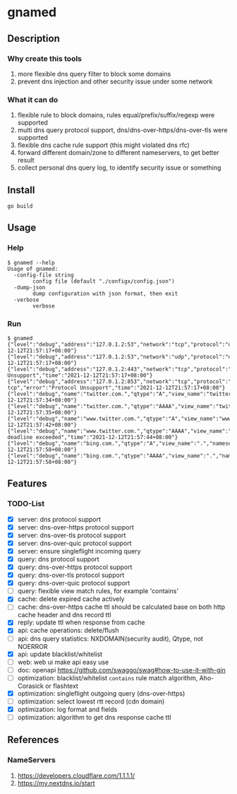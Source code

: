 # gnamed

## Description

### Why create this tools
1. more flexible dns query filter to block some domains
2. prevent dns injection and other security issue under some network

### What it can do
1. flexible rule to block domains, rules equal/prefix/suffix/regexp were supported
2. multi dns query protocol support, dns/dns-over-https/dns-over-tls were supported
3. flexible dns cache rule support (this might violated dns rfc)
4. forward different domain/zone to different nameservers, to get better result
5. collect personal dns query log, to identify security issue or something

## Install
```
go build
```

## Usage

### Help
```
$ gnamed --help
Usage of gnamed:
  -config-file string
        config file (default "./configx/config.json")
  -dump-json
        dump configuration with json format, then exit
  -verbose
        verbose
```

### Run
```
$ gnamed
{"level":"debug","address":"127.0.1.2:53","network":"tcp","protocol":"dns","server_type":"dns","time":"2021-12-12T21:57:17+08:00"}
{"level":"debug","address":"127.0.1.2:53","network":"udp","protocol":"dns","server_type":"dns","time":"2021-12-12T21:57:17+08:00"}
{"level":"debug","address":"127.0.1.2:443","network":"tcp","protocol":"https","error":"Protocol Unsupport","time":"2021-12-12T21:57:17+08:00"}
{"level":"debug","address":"127.0.1.2:853","network":"tcp","protocol":"tls-tcp","error":"Protocol Unsupport","time":"2021-12-12T21:57:17+08:00"}
{"level":"debug","name":"twitter.com.","qtype":"A","view_name":"twitter.com.","nameserver_tag":"tag_doh_cf_json_01","query_type":"query_doh","rcode":"NOERROR","cache":"update","time":"2021-12-12T21:57:34+08:00"}
{"level":"debug","name":"twitter.com.","qtype":"AAAA","view_name":"twitter.com.","nameserver_tag":"tag_doh_cf_json_01","query_type":"query_doh","rcode":"NOERROR","cache":"update","time":"2021-12-12T21:57:35+08:00"}
{"level":"debug","name":"www.twitter.com.","qtype":"A","view_name":"www.twitter.com.","nameserver_tag":"tag_dot_cf","query_type":"query_dot","rcode":"NOERROR","cache":"update","time":"2021-12-12T21:57:42+08:00"}
{"level":"debug","name":"www.twitter.com.","qtype":"AAAA","view_name":"www.twitter.com.","nameserver_tag":"tag_dot_cf","query_type":"query_dot","error":"context deadline exceeded","time":"2021-12-12T21:57:44+08:00"}
{"level":"debug","name":"bing.com.","qtype":"A","view_name":".","nameserver_tag":"tag_dns_8","query_type":"query_dns","rcode":"NOERROR","cache":"update","time":"2021-12-12T21:57:58+08:00"}
{"level":"debug","name":"bing.com.","qtype":"AAAA","view_name":".","nameserver_tag":"tag_dns_8","query_type":"query_dns","rcode":"NOERROR","cache":"update","time":"2021-12-12T21:57:58+08:00"}
```

## Features

### TODO-List
* [x] server: dns protocol support
* [x] server: dns-over-https protocol support
* [x] server: dns-over-tls protocol support
* [x] server: dns-over-quic protocol support
* [x] server: ensure singleflight incoming query
* [x] query: dns protocol support
* [x] query: dns-over-https protocol support
* [x] query: dns-over-tls protocol support
* [x] query: dns-over-quic protocol support
* [ ] query: flexible view match rules, for example 'contains'
* [x] cache: delete expired cache actively
* [ ] cache: dns-over-https cache ttl should be calculated base on both http cache header and dns record ttl
* [x] reply: update ttl when response from cache
* [x] api: cache operations: delete/flush
* [ ] api: dns query statistics: NXDOMAIN(security audit), Qtype, not NOERROR
* [x] api: update blacklist/whitelist
* [ ] web: web ui make api easy use
* [ ] doc: openapi https://github.com/swaggo/swag#how-to-use-it-with-gin
* [ ] optimization: blacklist/whitelist `contains` rule match algorithm, Aho-Corasick or flashtext
* [x] optimization: singleflight outgoing query (dns-over-https)
* [ ] optimization: select lowest rtt record (cdn domain)
* [x] optimization: log format and fields
* [ ] optimization: algorithm to get dns response cache ttl

## References
### NameServers
1. https://developers.cloudflare.com/1.1.1.1/
2. https://my.nextdns.io/start
